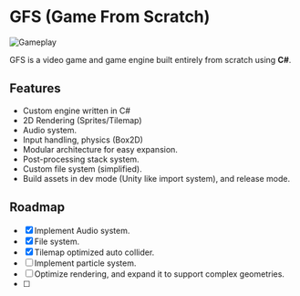 # GFS (Game From Scratch)

![Gameplay](Intro.gif)

GFS is a video game and game engine built entirely from scratch using **C#**.

## Features

- Custom engine written in C#
- 2D Rendering (Sprites/Tilemap)
- Audio system.
- Input handling, physics (Box2D)
- Modular architecture for easy expansion.
- Post-processing stack system.
- Custom file system (simplified).
- Build assets in dev mode (Unity like import system), and release mode.

## Roadmap
- [x] Implement Audio system.
- [x] File system.
- [x] Tilemap optimized auto collider.
- [ ] Implement particle system.
- [ ] Optimize rendering, and expand it to support complex geometries.
- [ ] 
